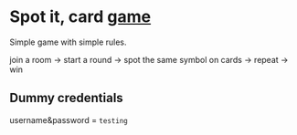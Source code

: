 # Spot it, card [game](http://www.spotit.club/) 

Simple game with simple rules.

join a room -> start a round -> spot the same symbol on cards -> repeat -> win

## Dummy credentials
username&password = ```testing```
